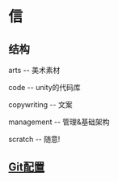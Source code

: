 # 信

## 结构

arts -- 美术素材

code -- unity的代码库

copywriting -- 文案

management -- 管理&基础架构

scratch -- 随意!

## [Git配置](https://github.com/Axiwa/Letter/blob/master/management/Git.md)

